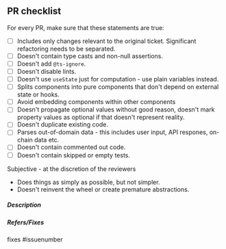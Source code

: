 <!-- 
Thank you for your pull request! Please review the requirements below 
and ensure your pull request has fulfilled all requirements outlined in the target package.
Before submitting a PR for review, please make sure that all the CI checks are passing.
-->

## PR checklist

For every PR, make sure that these statements are true:
- [ ] Includes only changes relevant to the original ticket. Significant refactoring needs to be separated.
- [ ] Doesn't contain type casts and non-null assertions.
- [ ] Doesn't add `@ts-ignore`.
- [ ] Doesn't disable lints.
- [ ] Doesn't use `useState` just for computation - use plain variables instead.
- [ ] Splits components into pure components that don't depend on external state or hooks.
- [ ] Avoid embedding components within other components
- [ ] Doesn't propagate optional values without good reason, doesn't mark property values as optional if that doesn't represent reality.
- [ ] Doesn't duplicate existing code.
- [ ] Parses out-of-domain data - this includes user input, API respones, on-chain data etc.
- [ ] Doesn't contain commented out code.
- [ ] Doesn't contain skipped or empty tests.

Subjective - at the discretion of the reviewers
- Does things as simply as possible, but not simpler.
- Doesn't reinvent the wheel or create premature abstractions.

##### Description

<!-- Describe your changes here. -->

##### Refers/Fixes

fixes #issuenumber
